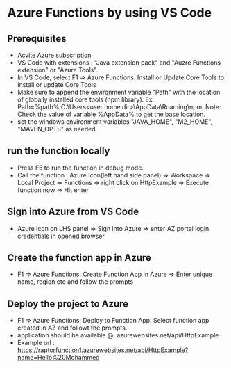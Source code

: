 # Azure Functions by using VS Code
## Prerequisites
* Acvite Azure subscription
* VS Code with extensions : "Java extension pack" and "Auzre Functions extension" or "Azure Tools".
* In VS Code, select F1 => Azure Functions: Install or Update Core Tools to install or update Core Tools
* Make sure to append the environment variable "Path" with the location of globally installed core tools (npm library). Ex: Path=%path%;C:\Users\<user home dir>\AppData\Roaming\npm. Note: Check the value of variable %AppData% to get the base location.
* set the windows environment variables "JAVA_HOME", "M2_HOME", "MAVEN_OPTS" as needed
## run the function locally
* Press F5 to run the function in debug mode.
* Call the function : Azure Icon(left hand side panel) => Workspace => Local Project => Functions => right click on HttpExample => Execute function now => Hit enter
## Sign into Azure from VS Code
* Azure Icon on LHS panel => Sign into Azure => enter AZ portal login credentials in opened browser
## Create the function app in Azure
* F1 => Azure Functions: Create Function App in Azure => Enter unique name, region etc and follow the prompts
## Deploy the project to Azure
* F1 => Azure Functions: Deploy to Function App: Select function app created in AZ and followt the prompts.
* application should be available @ <functioname>.azurewebsites.net/api/HttpExample
* Example url : https://raptorfunction1.azurewebsites.net/api/HttpExample?name=Hello%20Mohammed
